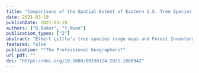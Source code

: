```yaml
---
title: "Comparisons of the Spatial Extent of Eastern U.S. Tree Species between Expert-Drawn Little’s Range Map and Forest Inventory and Analysis"
date: 2021-03-19
publishDate: 2021-03-19
authors: ["B.Baker", "Y.Kwon"]
publication_types: ["2"]
abstract: "Elbert Little’s tree species range maps and Forest Inventory and Analysis (FIA) are two important data sources used to create historic and current tree species distributions. Yet, explicit comparisons do not exist between the two data sets. We developed a statistical procedure to compare forty-seven tree species of expert-drawn Little’s range maps to point-to-grid maps of FIA in terms of their northern and southern range extent and range porosity. First, we computed varying percentiles of species occurrence for northern and southern ranges using empirical cumulative distribution functions. Then, we evaluated distributional differences between the maps using the nonparametric two-sample Kolmogorov–Smirnov and Anderson–Darling statistics and compared these results to the conventional Jaccard dissimilarity index. Our methods found map dissimilarities near northern and southern range extents and range porosity that conventional methods failed to detect. We also found that map disparity is related to an untraceable source of errors related to abundance of species for Little’s range map and, to a lesser extent, forest area changes over the forty years. We conclude that Little’s range map has an overall tendency to draw generous range extents with little emphasis on range porosity for abundant species compared to FIA."
featured: false
publication: "*The Professional Geographers*"
url_pdf: ""
doi: "https://doi.org/10.1080/00330124.2021.1880942"
---
```


